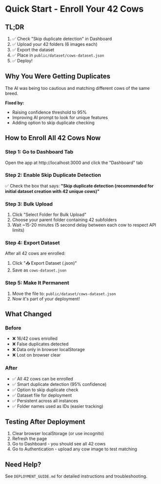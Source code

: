 # Quick Start - Enroll Your 42 Cows

## TL;DR
1. ✅ Check "Skip duplicate detection" in Dashboard
2. ✅ Upload your 42 folders (6 images each)
3. ✅ Export the dataset
4. ✅ Place in `public/dataset/cows-dataset.json`
5. ✅ Deploy!

## Why You Were Getting Duplicates

The AI was being too cautious and matching different cows of the same breed. 

**Fixed by:**
- Raising confidence threshold to 95%
- Improving AI prompt to look for unique features
- Adding option to skip duplicate checking

## How to Enroll All 42 Cows Now

### Step 1: Go to Dashboard Tab
Open the app at http://localhost:3000 and click the "Dashboard" tab

### Step 2: Enable Skip Duplicate Detection
✅ Check the box that says: **"Skip duplicate detection (recommended for initial dataset creation with 42 unique cows)"**

### Step 3: Bulk Upload
1. Click "Select Folder for Bulk Upload"
2. Choose your parent folder containing 42 subfolders
3. Wait ~15-20 minutes (5 second delay between each cow to respect API limits)

### Step 4: Export Dataset
After all 42 cows are enrolled:
1. Click "📥 Export Dataset (.json)"
2. Save as `cows-dataset.json`

### Step 5: Make It Permanent
1. Move the file to: `public/dataset/cows-dataset.json`
2. Now it's part of your deployment!

## What Changed

### Before
- ❌ 16/42 cows enrolled
- ❌ False duplicates detected
- ❌ Data only in browser localStorage
- ❌ Lost on browser clear

### After
- ✅ All 42 cows can be enrolled
- ✅ Smart duplicate detection (95% confidence)
- ✅ Option to skip duplicate check
- ✅ Dataset file for deployment
- ✅ Persistent across all instances
- ✅ Folder names used as IDs (easier tracking)

## Testing After Deployment

1. Clear browser localStorage (or use incognito)
2. Refresh the page
3. Go to Dashboard - you should see all 42 cows
4. Go to Authentication - upload any cow image to test matching

## Need Help?

See `DEPLOYMENT_GUIDE.md` for detailed instructions and troubleshooting.
